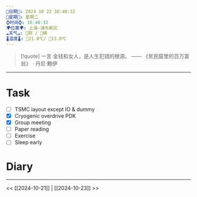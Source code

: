 ```yaml
---
🌻日期🌻: 2024 10 22 16:40:32
🌙星期🌙: 星期二
⌚️时间⌚️: 16:40:32
🌍位置🌍: 上海-浦东新区
☁️天气☁️: 🌅阴 / 🌃晴
🌡️温度🌡️: 🌅21.0℃/ 🌃13.0℃
---
```

>[!quote] 一言
 金钱和女人，是人生犯错的根源。  —— 《贫民窟里的百万富翁》 · 丹尼·鮑伊

---
# Task
- [ ] TSMC layout except IO & dummy 
- [x] Cryogenic overdrive PDK
- [x] Group meeting
- [ ] Paper reading
- [ ] Exercise
- [ ] Sleep early

# Diary




---
<< [[2024-10-21]] | [[2024-10-23]] >>